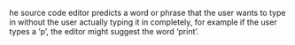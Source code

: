 he source code editor predicts a word or phrase that the user wants to type in without the user actually typing it in completely, for example if the user types a ‘p’, the editor might suggest the word ‘print’.
